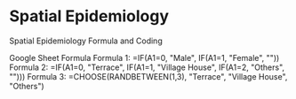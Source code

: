 # Spatial Epidemiology
Spatial Epidemiology Formula and Coding

Google Sheet Formula
Formula 1: =IF(A1=0, "Male", IF(A1=1, "Female", ""))
Formula 2: =IF(A1=0, "Terrace", IF(A1=1, "Village House", IF(A1=2, "Others", "")))
Formula 3: =CHOOSE(RANDBETWEEN(1,3), "Terrace", "Village House", "Others")
